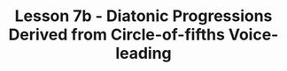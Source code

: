 ---
layout: chapter
title: Lesson 7b - Diatonic Progressions Derived from Circle-of-fifths Voice-leading
---